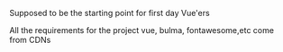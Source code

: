 Supposed to be the starting point for first day Vue'ers

All the requirements for the project vue, bulma, fontawesome,etc come from CDNs
